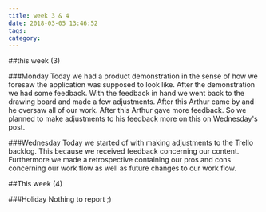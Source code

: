 ```yaml
---
title: week 3 & 4
date: 2018-03-05 13:46:52
tags:
category:
---
```


##this week (3)

###Monday 
Today we had a product demonstration in the sense of how we foresaw the application was supposed to look like. After the demonstration we had some feedback. 
With the feedback in hand we went back to the drawing board and made a few adjustments. After this Arthur came by and he oversaw all of our work.
After this Arthur gave more feedback. So we planned to make adjustments to his feedback more on this on Wednesday's post.

###Wednesday
Today we started of with making adjustments to the Trello backlog. This because we received feedback concerning our content.
Furthermore we made a retrospective containing our pros and cons concerning our work flow as well as future changes to our work flow. 

##This week (4)

###Holiday 
Nothing to report ;)
